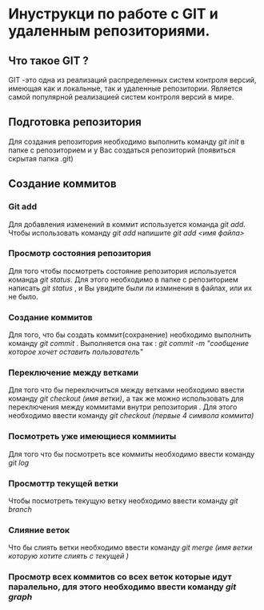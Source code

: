 # Инуструкци по работе с GIT и удаленным репозиториями.

## Что такое GIT ?
GIT -это одна из реализаций распределенных систем контроля версий, имеющая как и локальные, так и удаленные репозитории. Является самой популярной реализацией систем контроля версий в мире.
## Подготовка репозитория
Для создания репозитория необходимо выполнить команду *git init* в папке с репозиторием и у Вас создаться репозиторий (появиться скрытая папка .git)

## Создание коммитов

### Git add
Для добавления изменений в коммит используется команда *git add*. Чтобы использовать команду *git add* напишите *git add <имя файла>*

### Просмотр состояния репозитория
Для того чтобы посмотреть состояние репозитория используется команда *git status*. Для этого необходимо в папке с репозиторием написать *git status* , и Вы увидите были ли изминения в файлах, или их не было.

### Создание коммитов
Для того, что бы создать коммит(сохранение) необходимо выполнить команду *git commit* . Выполняется она так : *git commit -m "сообщение которое хочет оставить пользователь"*

### Переключение между ветками
Для того что бы переключиться между ветками необходимо ввести команду *git checkout (имя ветки)*, а так же можно использовать для переключения между коммитами внутри репозитория . Для этого необходимо ввести команду *git checkout (первые 4 символа коммита)*

### Посмотреть уже имеющиеся коммииты
Для того что бы посмотреть все коммиты необходимо ввести команду *git log*

### Просмоттр текущей ветки 
Чтобы посмотреть текущую ветку необходимо ввести команду *git branch*

### Слияние веток 
Что бы слиять ветки необходимо ввести команду *git merge (имя ветки которую хотите слиять с текущей )*

### Просмотр всех коммитов со всех веток которые идут паралельно, для этого необходимо ввести команду *git graph*